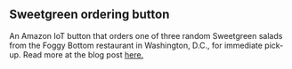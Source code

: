 ## Sweetgreen ordering button
An Amazon IoT button that orders one of three random Sweetgreen salads from the Foggy Bottom restaurant in Washington, D.C., for immediate pick-up. Read more at the blog post [here.](http://andrewmcgill.me/2016-08-11-make-every-week-sweetgreen-salad-button)